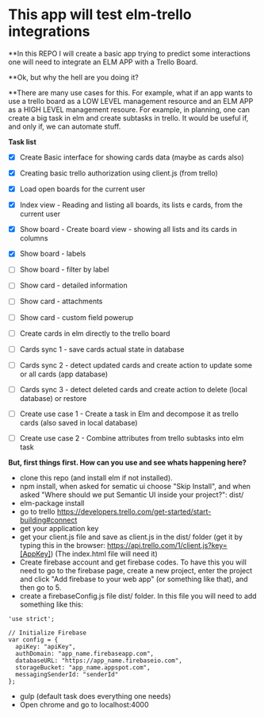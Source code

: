 # This app will test elm-trello integrations

**In this REPO I will create a basic app trying to predict some interactions one will need to integrate an ELM APP with a Trello Board.

**Ok, but why the hell are you doing it?

**There are many use cases for this. For example, what if an app wants to use a trello board as a LOW LEVEL management resource and an ELM APP as a HIGH LEVEL management resoure. For example, in planning, one can create a big task in elm and create subtasks in trello. It would be useful if, and only if, we can automate stuff.

**Task list**
- [x] Create Basic interface for showing cards data (maybe as cards also)
- [x] Creating basic trello authorization using client.js (from trello)
- [x] Load open boards for the current user
- [x] Index view - Reading and listing all boards, its lists e cards, from the current user
- [x] Show board - Create board view - showing all lists and its cards in columns
- [x] Show board - labels
- [ ] Show board - filter by label
- [ ] Show card - detailed information
- [ ] Show card - attachments
- [ ] Show card - custom field powerup
- [ ] Create cards in elm directly to the trello board
- [ ] Cards sync 1 - save cards actual state in database
- [ ] Cards sync 2 - detect updated cards and create action to update some or all cards (app database)
- [ ] Cards sync 3 - detect deleted cards and create action to delete (local database) or restore
- [ ] Create use case 1 - Create a task in Elm and decompose it as trello cards (also saved in local database)
- [ ] Create use case 2 - Combine attributes from trello subtasks into elm task



**But, first things first. How can you use and see whats happening here?**

- clone this repo (and install elm if not installed).
- npm install, when asked for sematic ui choose "Skip Install", and when asked "Where should we put Semantic UI inside your project?": dist/
- elm-package install
- go to trello https://developers.trello.com/get-started/start-building#connect
- get your application key
- get your client.js file and save as client.js in the dist/ folder (get it by typing this in the browser: https://api.trello.com/1/client.js?key=[AppKey]) (The index.html file will need it)
- Create firebase account and get firebase codes. To have this you will need to go to the firebase page, create a new project, enter the project and click "Add firebase to your web app" (or something like that), and then go to 5.
- create a firebaseConfig.js file dist/ folder. In this file you will need to add something like this:

```
'use strict';

// Initialize Firebase
var config = {
  apiKey: "apiKey",
  authDomain: "app_name.firebaseapp.com",
  databaseURL: "https://app_name.firebaseio.com",
  storageBucket: "app_name.appspot.com",
  messagingSenderId: "senderId"
};
```

- gulp (default task does everything one needs)
- Open chrome and go to localhost:4000
